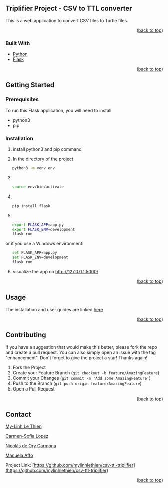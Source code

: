 <div id="top"></div>

<!-- ABOUT THE PROJECT -->
## Triplifier Project - CSV to TTL converter

This is a web application to convert CSV files to Turtle files. 

<p align="right">(<a href="#top">back to top</a>)</p>



### Built With


* [Python](https://www.python.org/)
* [Flask](https://flask.palletsprojects.com/en/2.0.x/)

<p align="right">(<a href="#top">back to top</a>)</p>



<!-- GETTING STARTED -->
## Getting Started

### Prerequisites

To run this Flask application, you will need to install
* python3
* pip

### Installation

1. install python3 and pip command


2. In the directory of the project
```sh
   python3 -m venv env
```

3. 
```sh
   source env/bin/activate
```
4. 
```sh
   pip install flask
```

5. 
```sh
   export FLASK_APP=app.py
   export FLASK_ENV=development
   flask run
```
or if you use a Windows environment:
```sh
   set FLASK_APP=app.py
   set FLASK_ENV=development
   flask run
```

6. visualize the app on http://127.0.0.1:5000/

<p align="right">(<a href="#top">back to top</a>)</p>



<!-- USAGE EXAMPLES -->
## Usage

The installation and user guides are linked [here](https://drive.google.com/drive/folders/1t-kmpxgK0tgYIDayytWee6Un2RPZyZqQ?usp=sharing)

<p align="right">(<a href="#top">back to top</a>)</p>


<!-- CONTRIBUTING -->
## Contributing

If you have a suggestion that would make this better, please fork the repo and create a pull request. You can also simply open an issue with the tag "enhancement".
Don't forget to give the project a star! Thanks again!

1. Fork the Project
2. Create your Feature Branch (`git checkout -b feature/AmazingFeature`)
3. Commit your Changes (`git commit -m 'Add some AmazingFeature'`)
4. Push to the Branch (`git push origin feature/AmazingFeature`)
5. Open a Pull Request

<p align="right">(<a href="#top">back to top</a>)</p>

<!-- CONTACT -->
## Contact

[My-Linh Le Thien](https://www.linkedin.com/in/mylinhlethien/)

[Carmen-Sofia Lopez](https://www.linkedin.com/in/sofialj/)

[Nicolás de Ory Carmona](https://www.linkedin.com/in/nicolás-de-ory-carmona-54136a185/)

[Manuela Affo](https://www.linkedin.com/in/manuela-affo-40838112a/)

Project Link: [https://github.com/mylinhlethien/csv-ttl-triplifier](https://github.com/mylinhlethien/csv-ttl-triplifier)

<p align="right">(<a href="#top">back to top</a>)</p>
